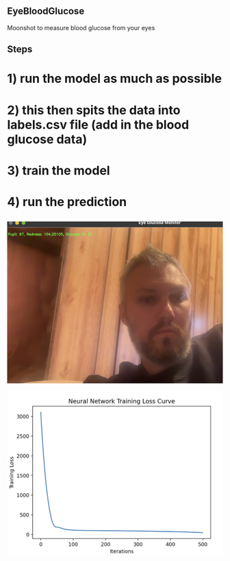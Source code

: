 ## EyeBloodGlucose
Moonshot to measure blood glucose from your eyes

## Steps

# 1) run the model as much as possible
# 2) this then spits the data into labels.csv file (add in the blood glucose data)
# 3) train the model
# 4) run the prediction

##

![Image](pngfiles/1.png)

![Image](pngfiles/2.png)

